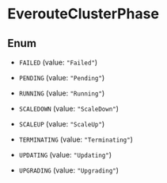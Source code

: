 

# EverouteClusterPhase

## Enum


* `FAILED` (value: `"Failed"`)

* `PENDING` (value: `"Pending"`)

* `RUNNING` (value: `"Running"`)

* `SCALEDOWN` (value: `"ScaleDown"`)

* `SCALEUP` (value: `"ScaleUp"`)

* `TERMINATING` (value: `"Terminating"`)

* `UPDATING` (value: `"Updating"`)

* `UPGRADING` (value: `"Upgrading"`)



